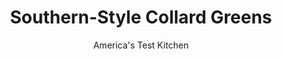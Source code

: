 ---
layout: ../../layouts/MarkdownPostLayout.astro
title: Southern-Style Collard Greens
author: America's Test Kitchen
pubDate: 2023-03-15
description: "Celebrate the New Year in style with collard greens and plenty of (pot) liquor."
image_url: https://res.cloudinary.com/hksqkdlah/image/upload/ar_1:1,c_fill,dpr_2.0,f_auto,fl_lossy.progressive.strip_profile,g_faces:auto,q_auto:low,w_344/SFS_SouthernStyleCollardGreens_097_pea07i
tags: ["Side Dishes","Southern","Vegetables","Thanksgiving"]
calories: 1661
protein: 20
carbohydrates: 9
fats: 
fiber: 4
ingredients: ["2 pounds, collard greens","2 tablespoons, unsalted butter","1 , onion, chopped","6 cups, water","2 (12-ounce), smoked ham hocks","3 , garlic cloves, smashed and peeled","2 1/4 teaspoons, table salt","2 teaspoons, sugar","1/8 teaspoon, red pepper flakes",", Hot sauce"]
serves: 8
time: "2½ hours"
instructions: ["Adjust oven rack to lower-middle position and heat oven to 300 degrees. Trim collard stems to base of leaves; discard trimmings. Cut leaves into roughly 2-inch pieces. Place collard greens in large bowl and cover with water. Swish with your hand to remove grit. Repeat with fresh water, as needed, until grit no longer appears in bottom of bowl. Remove collard greens from water and set aside (you needn't dry them).","Melt butter in large Dutch oven over medium heat. Add onion and cook until lightly browned, 6 to 8 minutes. Add water, ham hocks, garlic, salt, sugar, and pepper flakes and bring to boil over high heat. Add collard greens (pot may be full) and stir until collard greens wilt slightly, about 1 minute. Cover, transfer to oven, and cook until collard greens are very tender, about 1½ hours.","Transfer ham hocks to cutting board and let cool for 10 minutes. Remove meat from ham hocks, chop, and return to pot; discard skin and bones. Season collard greens with salt to taste. Serve with hot sauce."]
nutrition: ["526 mg Potassium","219 mg Phosphorus","279 mg Calcium","1 mg Iron","49 mg Magnesium","924 mg Sodium","1 mg Zinc","11 g Fat","5 mg Niacin (B3)","4 g Monounsaturated","1 g Polyunsaturated","41 mg Vitamin C","53 mg Cholesterol","4 g Saturated","4 g Fiber","149 µg Folate (food)","2 g Sugars","496 µg Vitamin K","343 g Water","9 g Carbs","149 µg Folate equivalent (total)","20 g Protein","2 mg Vitamin E","310 µg Vitamin A","207 kcal Energy","1 g Sugars, added","1661 calories"]
notes: "If you cant find ham hocks, you can substitute 6 slices of bacon and 3 ounces of ham steak cut into ½-inch pieces. Be sure to remove the rind from the ham before cutting it into pieces. Add the bacon and ham in place of the ham hocks in step 2, but discard the bacon before serving. Do not drain off the cooking liquid before serving. This flavorful, savory pot liquor should be sipped while eating the collards. Any leftover pot liquor can be used as a soup base. Serve with Cornmeal Cakes, if desired."
---